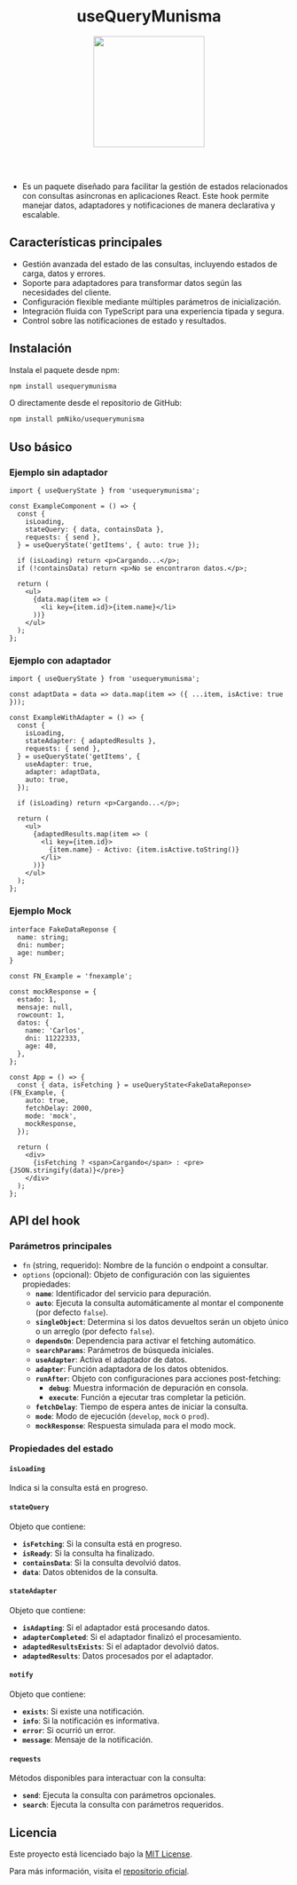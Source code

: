 <h1 align="center">useQueryMunisma</h1>

<p align="center" width="300">
   <img align="center" width="200" src="https://i.ibb.co/V3tMCZn/municipio.png" />
</p>
<br/><br/>

- Es un paquete diseñado para facilitar la gestión de estados relacionados con consultas asíncronas en aplicaciones React. Este hook permite manejar datos, adaptadores y notificaciones de manera declarativa y escalable.

## Características principales

- Gestión avanzada del estado de las consultas, incluyendo estados de carga, datos y errores.
- Soporte para adaptadores para transformar datos según las necesidades del cliente.
- Configuración flexible mediante múltiples parámetros de inicialización.
- Integración fluida con TypeScript para una experiencia tipada y segura.
- Control sobre las notificaciones de estado y resultados.

## Instalación

Instala el paquete desde npm:

```bash
npm install usequerymunisma
```

O directamente desde el repositorio de GitHub:

```bash
npm install pmNiko/usequerymunisma
```

## Uso básico

### Ejemplo sin adaptador

```tsx
import { useQueryState } from 'usequerymunisma';

const ExampleComponent = () => {
  const {
    isLoading,
    stateQuery: { data, containsData },
    requests: { send },
  } = useQueryState('getItems', { auto: true });

  if (isLoading) return <p>Cargando...</p>;
  if (!containsData) return <p>No se encontraron datos.</p>;

  return (
    <ul>
      {data.map(item => (
        <li key={item.id}>{item.name}</li>
      ))}
    </ul>
  );
};
```

### Ejemplo con adaptador

```tsx
import { useQueryState } from 'usequerymunisma';

const adaptData = data => data.map(item => ({ ...item, isActive: true }));

const ExampleWithAdapter = () => {
  const {
    isLoading,
    stateAdapter: { adaptedResults },
    requests: { send },
  } = useQueryState('getItems', {
    useAdapter: true,
    adapter: adaptData,
    auto: true,
  });

  if (isLoading) return <p>Cargando...</p>;

  return (
    <ul>
      {adaptedResults.map(item => (
        <li key={item.id}>
          {item.name} - Activo: {item.isActive.toString()}
        </li>
      ))}
    </ul>
  );
};
```

### Ejemplo Mock

```tsx
interface FakeDataReponse {
  name: string;
  dni: number;
  age: number;
}

const FN_Example = 'fnexample';

const mockResponse = {
  estado: 1,
  mensaje: null,
  rowcount: 1,
  datos: {
    name: 'Carlos',
    dni: 11222333,
    age: 40,
  },
};

const App = () => {
  const { data, isFetching } = useQueryState<FakeDataReponse>(FN_Example, {
    auto: true,
    fetchDelay: 2000,
    mode: 'mock',
    mockResponse,
  });

  return (
    <div>
      {isFetching ? <span>Cargando</span> : <pre>{JSON.stringify(data)}</pre>}
    </div>
  );
};
```

## API del hook

### Parámetros principales

- `fn` (string, requerido): Nombre de la función o endpoint a consultar.
- `options` (opcional): Objeto de configuración con las siguientes propiedades:
  - **`name`**: Identificador del servicio para depuración.
  - **`auto`**: Ejecuta la consulta automáticamente al montar el componente (por defecto `false`).
  - **`singleObject`**: Determina si los datos devueltos serán un objeto único o un arreglo (por defecto `false`).
  - **`dependsOn`**: Dependencia para activar el fetching automático.
  - **`searchParams`**: Parámetros de búsqueda iniciales.
  - **`useAdapter`**: Activa el adaptador de datos.
  - **`adapter`**: Función adaptadora de los datos obtenidos.
  - **`runAfter`**: Objeto con configuraciones para acciones post-fetching:
    - **`debug`**: Muestra información de depuración en consola.
    - **`execute`**: Función a ejecutar tras completar la petición.
  - **`fetchDelay`**: Tiempo de espera antes de iniciar la consulta.
  - **`mode`**: Modo de ejecución (`develop`, `mock` o `prod`).
  - **`mockResponse`**: Respuesta simulada para el modo mock.

### Propiedades del estado

#### `isLoading`

Indica si la consulta está en progreso.

#### `stateQuery`

Objeto que contiene:

- **`isFetching`**: Si la consulta está en progreso.
- **`isReady`**: Si la consulta ha finalizado.
- **`containsData`**: Si la consulta devolvió datos.
- **`data`**: Datos obtenidos de la consulta.

#### `stateAdapter`

Objeto que contiene:

- **`isAdapting`**: Si el adaptador está procesando datos.
- **`adapterCompleted`**: Si el adaptador finalizó el procesamiento.
- **`adaptedResultsExists`**: Si el adaptador devolvió datos.
- **`adaptedResults`**: Datos procesados por el adaptador.

#### `notify`

Objeto que contiene:

- **`exists`**: Si existe una notificación.
- **`info`**: Si la notificación es informativa.
- **`error`**: Si ocurrió un error.
- **`message`**: Mensaje de la notificación.

#### `requests`

Métodos disponibles para interactuar con la consulta:

- **`send`**: Ejecuta la consulta con parámetros opcionales.
- **`search`**: Ejecuta la consulta con parámetros requeridos.

## Licencia

Este proyecto está licenciado bajo la [MIT License](./LICENSE).

Para más información, visita el [repositorio oficial](https://github.com/pmNiko/usequerymunisma).
